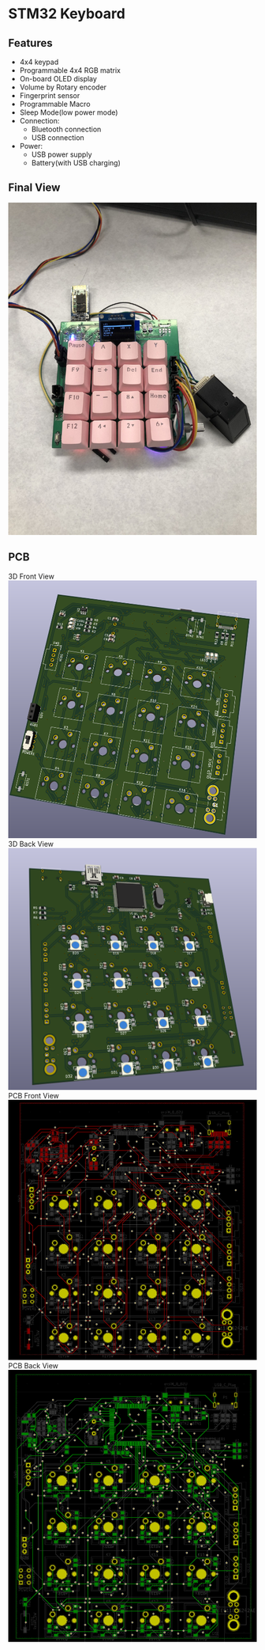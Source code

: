 # STM32 Keyboard

## Features
* 4x4 keypad
* Programmable 4x4 RGB matrix
* On-board OLED display
* Volume by Rotary encoder
* Fingerprint sensor
* Programmable Macro
* Sleep Mode(low power mode)
* Connection:
    * Bluetooth connection
    * USB connection
* Power:
    * USB power supply
    * Battery(with USB charging)

## Final View
![View](images/view.jpg)
## PCB
3D Front View
![3D Front View](images/kicad-3dview-front.png)
3D Back View
![3D Back View](images/kicad-3dview-back.png)
PCB Front View
![PCB Front View](images/pcb-front.png)
PCB Back View
![PCB Back View](images/pcb-back.png)
